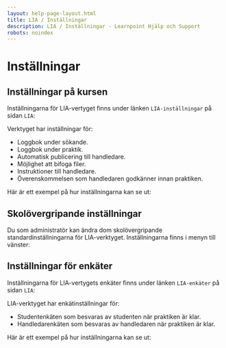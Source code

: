 ```yaml
---
layout: help-page-layout.html
title: LIA / Inställningar
description: LIA / Inställningar - Learnpoint Hjälp och Support
robots: noindex
---
```


# Inställningar

<!-- only-in-swedish.html -->


## Inställningar på kursen

Inställningarna för LIA-vertyget finns under länken `LIA-inställningar` på sidan `LIA`:

<!-- desktop-screenshot.html, { src: "_assets/settings-link.png", alt: "Länk till LIA-inställningar", theme: "light" } -->

Verktyget har inställningar för:

* Loggbok under sökande.
* Loggbok under praktik.
* Automatisk publicering till handledare.
* Möjlighet att bifoga filer.
* Instruktioner till handledare.
* Överenskommelsen som handledaren godkänner innan praktiken.

Här är ett exempel på hur inställningarna kan se ut:

<!-- screenshot.html, { src: "_assets/settings-modal.png", alt: "LIA-inställningar", theme: "light" } -->


## Skolövergripande inställningar

Du som administratör kan ändra dom skolövergripande standardinställningarna för LIA-verktyget. Inställningarna finns i menyn till vänster:

<!-- desktop-screenshot.html, { src: "_assets/global-settings-page.png", alt: "Skolövergripande LIA-inställningar", theme: "light" } -->


## Inställningar för enkäter

Inställningarna för LIA-vertygets enkäter finns under länken `LIA-enkäter` på sidan `LIA`:

<!-- desktop-screenshot.html, { src: "_assets/survey-settings-link.png", alt: "Länk till enkätinställningar", theme: "light" } -->

LIA-verktyget har enkätinställningar för:

* Studentenkäten som besvaras av studenten när praktiken är klar.
* Handledarenkäten som besvaras av handledaren när praktiken är klar.

Här är ett exempel på hur inställningarna kan se ut:

<!-- screenshot.html, { src: "_assets/survey-settings-modal.png", alt: "Enkätinställningar", theme: "light" } -->
